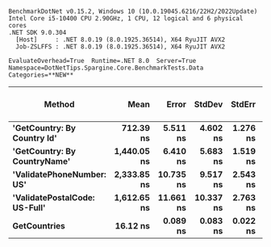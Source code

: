 ```

BenchmarkDotNet v0.15.2, Windows 10 (10.0.19045.6216/22H2/2022Update)
Intel Core i5-10400 CPU 2.90GHz, 1 CPU, 12 logical and 6 physical cores
.NET SDK 9.0.304
  [Host]     : .NET 8.0.19 (8.0.1925.36514), X64 RyuJIT AVX2
  Job-ZSLFFS : .NET 8.0.19 (8.0.1925.36514), X64 RyuJIT AVX2

EvaluateOverhead=True  Runtime=.NET 8.0  Server=True  
Namespace=DotNetTips.Spargine.Core.BenchmarkTests.Data  Categories=**NEW**  

```
| Method                        | Mean        | Error     | StdDev    | StdErr   | Min         | Q1          | Median      | Q3          | Max         | Op/s         | CI99.9% Margin | Iterations | Kurtosis | MValue | Skewness | Rank | LogicalGroup | Baseline | Completed Work Items | Lock Contentions | Code Size | Gen0   | Exceptions | Allocated |
|------------------------------ |------------:|----------:|----------:|---------:|------------:|------------:|------------:|------------:|------------:|-------------:|---------------:|-----------:|---------:|-------:|---------:|-----:|------------- |--------- |---------------------:|-----------------:|----------:|-------:|-----------:|----------:|
| **&#39;GetCountry: By Country Id&#39;**   |   **712.39 ns** |  **5.511 ns** |  **4.602 ns** | **1.276 ns** |   **702.16 ns** |   **710.79 ns** |   **713.27 ns** |   **714.10 ns** |   **721.78 ns** |  **1,403,715.8** |       **5.862 ns** |      **13.00** |    **3.353** |  **2.000** |  **-0.2133** |    **2** | *****            | **No**       |                    **-** |                **-** |     **832 B** | **0.0010** |          **-** |     **120 B** |
| **&#39;GetCountry: By CountryName&#39;**  | **1,440.05 ns** |  **6.410 ns** |  **5.683 ns** | **1.519 ns** | **1,431.93 ns** | **1,437.08 ns** | **1,439.53 ns** | **1,441.84 ns** | **1,451.40 ns** |    **694,420.7** |       **6.241 ns** |      **14.00** |    **2.145** |  **2.000** |   **0.4471** |    **3** | *****            | **No**       |                    **-** |                **-** |   **1,724 B** |      **-** |          **-** |     **144 B** |
| **&#39;ValidatePhoneNumber: US&#39;**     | **2,333.85 ns** | **10.735 ns** |  **9.517 ns** | **2.543 ns** | **2,317.32 ns** | **2,328.29 ns** | **2,334.59 ns** | **2,340.45 ns** | **2,349.53 ns** |    **428,476.7** |       **5.728 ns** |      **14.00** |    **2.073** |  **2.000** |  **-0.2524** |    **5** | *****            | **No**       |                    **-** |                **-** |        **NA** | **0.0191** |          **-** |    **1808 B** |
| **&#39;ValidatePostalCode: US-Full&#39;** | **1,612.65 ns** | **11.661 ns** | **10.337 ns** | **2.763 ns** | **1,593.28 ns** | **1,610.83 ns** | **1,615.30 ns** | **1,617.13 ns** | **1,629.70 ns** |    **620,099.0** |       **5.619 ns** |      **14.00** |    **2.343** |  **2.000** |  **-0.5441** |    **4** | *****            | **No**       |                    **-** |                **-** |   **2,571 B** |      **-** |          **-** |     **144 B** |
| **GetCountries**                  |    **16.12 ns** |  **0.089 ns** |  **0.083 ns** | **0.022 ns** |    **15.99 ns** |    **16.04 ns** |    **16.11 ns** |    **16.18 ns** |    **16.24 ns** | **62,052,226.4** |       **7.489 ns** |      **15.00** |    **1.564** |  **2.000** |  **-0.0019** |    **1** | *****            | **No**       |                    **-** |                **-** |     **211 B** |      **-** |          **-** |         **-** |
